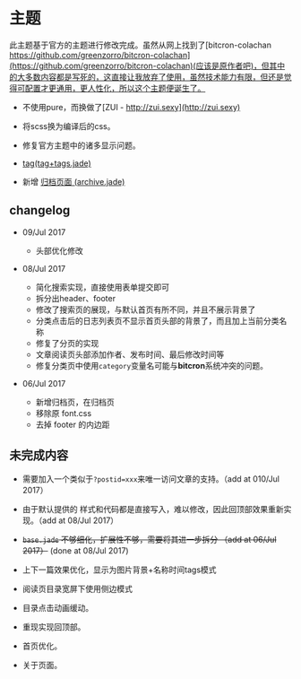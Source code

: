 # 主题

此主题基于官方的主题进行修改完成。虽然从网上找到了[bitcron-colachan https://github.com/greenzorro/bitcron-colachan](https://github.com/greenzorro/bitcron-colachan)(应该是原作者吧)，但其中的大多数内容都是写死的，这直接让我放弃了使用，虽然技术能力有限，但还是觉得可配置才更通用，更人性化，所以这个主题便诞生了。

- 不使用pure，而换做了[ZUI - http://zui.sexy](http://zui.sexy)

- 将scss换为编译后的css。

- 修复官方主题中的诸多显示问题。

- [tag(tag+tags.jade)](./tag+tags.jade)

- 新增 [归档页面 (archive.jade)]("./archive.jade")

## changelog

- 09/Jul 2017
  - 头部优化修改

- 08/Jul 2017
  - 简化搜索实现，直接使用表单提交即可
  - 拆分出header、footer
  - 修改了搜索页的展现，与默认首页有所不同，并且不展示背景了
  - 分类点击后的日志列表页不显示首页头部的背景了，而且加上当前分类名称
  - 修复了分页的实现
  - 文章阅读页头部添加作者、发布时间、最后修改时间等
  - 修复分类页中使用`category`变量名可能与**bitcron**系统冲突的问题。

- 06/Jul 2017 
  - 新增归档页，在归档页
  - 移除原 font.css
  - 去掉 footer 的内边距

## 未完成内容

- 需要加入一个类似于`?postid=xxx`来唯一访问文章的支持。（add at 010/Jul 2017）

- 由于默认提供的 样式和代码都是直接写入，难以修改，因此回顶部效果重新实现。（add at 08/Jul 2017）

- ~~`base.jade` 不够细化，扩展性不够，需要将其进一步拆分 （add at 06/Jul 2017）~~ (done at 08/Jul 2017)

- 上下一篇效果优化，显示为图片背景+名称时间tags模式

- 阅读页目录宽屏下使用侧边模式

- 目录点击动画缓动。

- 重现实现回顶部。

- 首页优化。

- 关于页面。
